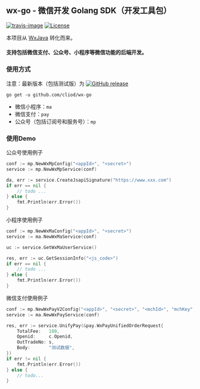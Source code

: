 ## wx-go - 微信开发 Golang SDK（开发工具包） 

[![travis-image]][travis-url]
[![License](https://img.shields.io/badge/License-Apache%202.0-blue.svg)](https://opensource.org/licenses/Apache-2.0)

本项目从 [WxJava](https://github.com/Wechat-Group/WxJava) 转化而来。

#### 支持包括微信支付、公众号、小程序等微信功能的后端开发。

### 使用方式
注意：最新版本（包括测试版）为 [![GitHub release](https://img.shields.io/badge/github-releases-blue)](https://github.com/cliod/wx-go/releases)

```shell script
go get -u github.com/cliod/wx-go
```

  - 微信小程序：`ma`   
  - 微信支付：`pay`
  - 公众号（包括订阅号和服务号）：`mp`    

### 使用Demo
公众号使用例子
```go
conf := mp.NewWxMpConfig("<appId>", "<secret>")
service := mp.NewWxMpService(conf)

da, err := service.CreateJsapiSignature("https://www.xxx.com")
if err == nil {
    // todo ...
} else {
    fmt.Println(err.Error())
}
```

小程序使用例子
```go
conf := mp.NewWxMaConfig("<appId>", "<secret>")
service := ma.NewWxMaService(conf)

uc := service.GetWxMaUserService()

res, err := uc.GetSessionInfo("<js_code>")
if err == nil {
    // todo ...
} else {
    fmt.Println(err.Error())
}
```

微信支付使用例子
```go
conf := mp.NewWxPayV2Config("<appId>", "<secret>", "<mchId>", "mchKey", "<notifyUrl>", "keyPath")
service := ma.NewWxPayService(conf)

res, err := service.UnifyPay(&pay.WxPayUnifiedOrderRequest{
    TotalFee:   100,
    Openid:     c.Openid,
    OutTradeNo: s,
    Body:       "测试数据",
})
if err != nil {
    fmt.Println(err.Error())
} else {
    // todo...
}
```

[travis-image]: https://api.travis-ci.com/cliod/wx-go.svg?branch=main
[travis-url]: https://travis-ci.com/cliod/wx-go
